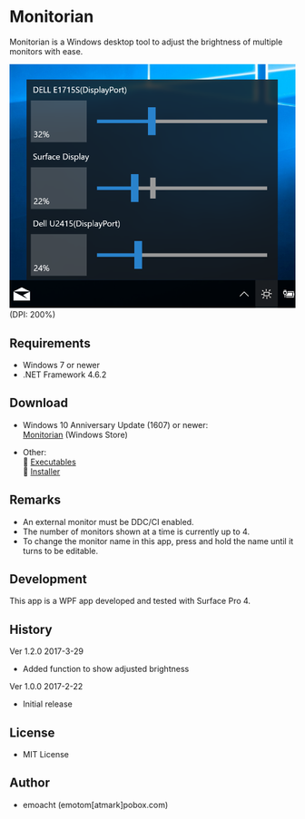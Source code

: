 ﻿Monitorian
==========

Monitorian is a Windows desktop tool to adjust the brightness of multiple monitors with ease.

![Screenshot](Images/Screenshot2.png)<br>
(DPI: 200%)

## Requirements

 * Windows 7 or newer
 * .NET Framework 4.6.2

## Download

 * Windows 10 Anniversary Update (1607) or newer:<br>
[Monitorian](https://www.microsoft.com/store/apps/9nw33j738bl0) (Windows Store)

 * Other:<br>
:floppy_disk: [Executables](https://github.com/emoacht/Monitorian/releases/download/1.2.0-executables/Monitorian120.zip)<br>
:floppy_disk: [Installer](https://github.com/emoacht/Monitorian/releases/download/1.2.0-installer/MonitorianInstaller120.zip)

## Remarks

 - An external monitor must be DDC/CI enabled.
 - The number of monitors shown at a time is currently up to 4.
 - To change the monitor name in this app, press and hold the name until it turns to be editable.

## Development

This app is a WPF app developed and tested with Surface Pro 4.

## History

Ver 1.2.0 2017-3-29

 - Added function to show adjusted brightness

Ver 1.0.0 2017-2-22

 - Initial release

## License

 - MIT License

## Author

 - emoacht (emotom[atmark]pobox.com)
